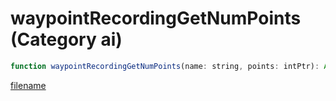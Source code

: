 # waypointRecordingGetNumPoints (Category ai)

```js
function waypointRecordingGetNumPoints(name: string, points: intPtr): Array
```

[filename](waypointRecordingGetNumPoints_m.md ':include')